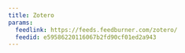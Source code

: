 ```yaml
---
title: Zotero
params:
  feedlink: https://feeds.feedburner.com/zotero/
  feedid: e59586220116067b2fd90cf01ed2a943
---
```

